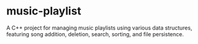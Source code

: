# music-playlist

A C++ project for managing music playlists using various data structures, featuring song addition, deletion, search, sorting, and file persistence.

